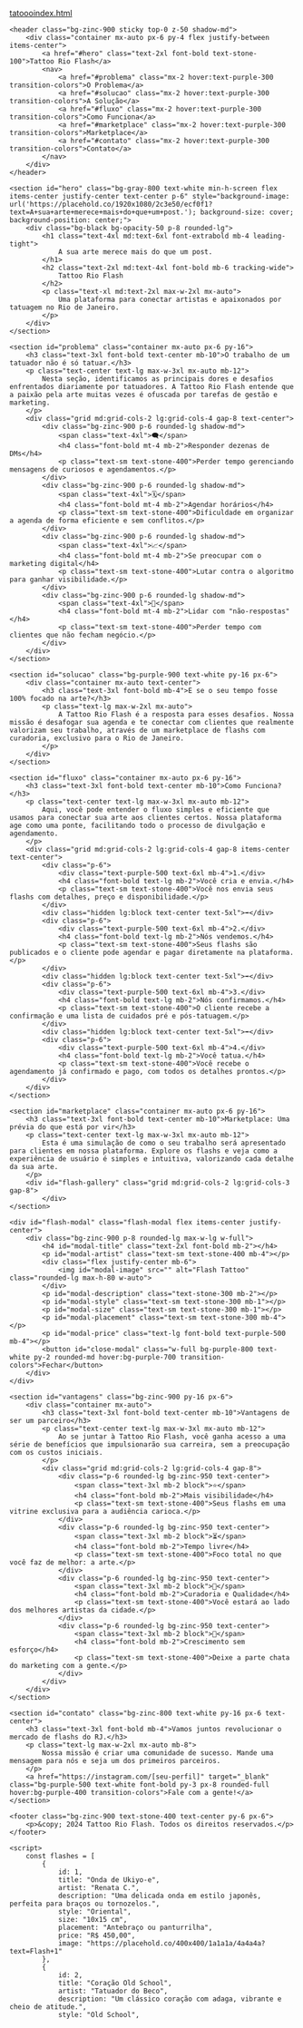 [tatoooindex.html](https://github.com/user-attachments/files/21923575/tatoooindex.html)
<!DOCTYPE html>
<html lang="pt-BR">
<head>
    <meta charset="UTF-8">
    <meta name="viewport" content="width=device-width, initial-scale=1.0">
    <title>Tattoo Rio Flash - Revolucionando a Tatuagem Carioca</title>
    <script src="https://cdn.tailwindcss.com"></script>
    <style>
        .chart-container {
            position: relative;
            width: 100%;
            max-width: 600px;
            margin-left: auto;
            margin-right: auto;
            height: 300px;
            max-height: 400px;
        }
        @media (min-width: 768px) {
            .chart-container {
                height: 350px;
            }
        }
        .flash-modal {
            display: none;
            position: fixed;
            z-index: 100;
            left: 0;
            top: 0;
            width: 100%;
            height: 100%;
            overflow: auto;
            background-color: rgba(0,0,0,0.8);
            backdrop-filter: blur(5px);
            -webkit-backdrop-filter: blur(5px);
        }
    </style>
</head>
<body class="bg-zinc-950 text-stone-100 font-sans leading-relaxed">

    <header class="bg-zinc-900 sticky top-0 z-50 shadow-md">
        <div class="container mx-auto px-6 py-4 flex justify-between items-center">
            <a href="#hero" class="text-2xl font-bold text-stone-100">Tattoo Rio Flash</a>
            <nav>
                <a href="#problema" class="mx-2 hover:text-purple-300 transition-colors">O Problema</a>
                <a href="#solucao" class="mx-2 hover:text-purple-300 transition-colors">A Solução</a>
                <a href="#fluxo" class="mx-2 hover:text-purple-300 transition-colors">Como Funciona</a>
                <a href="#marketplace" class="mx-2 hover:text-purple-300 transition-colors">Marketplace</a>
                <a href="#contato" class="mx-2 hover:text-purple-300 transition-colors">Contato</a>
            </nav>
        </div>
    </header>

    <section id="hero" class="bg-gray-800 text-white min-h-screen flex items-center justify-center text-center p-6" style="background-image: url('https://placehold.co/1920x1080/2c3e50/ecf0f1?text=A+sua+arte+merece+mais+do+que+um+post.'); background-size: cover; background-position: center;">
        <div class="bg-black bg-opacity-50 p-8 rounded-lg">
            <h1 class="text-4xl md:text-6xl font-extrabold mb-4 leading-tight">
                A sua arte merece mais do que um post.
            </h1>
            <h2 class="text-2xl md:text-4xl font-bold mb-6 tracking-wide">
                Tattoo Rio Flash
            </h2>
            <p class="text-xl md:text-2xl max-w-2xl mx-auto">
                Uma plataforma para conectar artistas e apaixonados por tatuagem no Rio de Janeiro.
            </p>
        </div>
    </section>

    <section id="problema" class="container mx-auto px-6 py-16">
        <h3 class="text-3xl font-bold text-center mb-10">O trabalho de um tatuador não é só tatuar.</h3>
        <p class="text-center text-lg max-w-3xl mx-auto mb-12">
            Nesta seção, identificamos as principais dores e desafios enfrentados diariamente por tatuadores. A Tattoo Rio Flash entende que a paixão pela arte muitas vezes é ofuscada por tarefas de gestão e marketing.
        </p>
        <div class="grid md:grid-cols-2 lg:grid-cols-4 gap-8 text-center">
            <div class="bg-zinc-900 p-6 rounded-lg shadow-md">
                <span class="text-4xl">🗨️</span>
                <h4 class="font-bold mt-4 mb-2">Responder dezenas de DMs</h4>
                <p class="text-sm text-stone-400">Perder tempo gerenciando mensagens de curiosos e agendamentos.</p>
            </div>
            <div class="bg-zinc-900 p-6 rounded-lg shadow-md">
                <span class="text-4xl">🗓️</span>
                <h4 class="font-bold mt-4 mb-2">Agendar horários</h4>
                <p class="text-sm text-stone-400">Dificuldade em organizar a agenda de forma eficiente e sem conflitos.</p>
            </div>
            <div class="bg-zinc-900 p-6 rounded-lg shadow-md">
                <span class="text-4xl">📈</span>
                <h4 class="font-bold mt-4 mb-2">Se preocupar com o marketing digital</h4>
                <p class="text-sm text-stone-400">Lutar contra o algoritmo para ganhar visibilidade.</p>
            </div>
            <div class="bg-zinc-900 p-6 rounded-lg shadow-md">
                <span class="text-4xl">🚫</span>
                <h4 class="font-bold mt-4 mb-2">Lidar com "não-respostas"</h4>
                <p class="text-sm text-stone-400">Perder tempo com clientes que não fecham negócio.</p>
            </div>
        </div>
    </section>

    <section id="solucao" class="bg-purple-900 text-white py-16 px-6">
        <div class="container mx-auto text-center">
            <h3 class="text-3xl font-bold mb-4">E se o seu tempo fosse 100% focado na arte?</h3>
            <p class="text-lg max-w-2xl mx-auto">
                A Tattoo Rio Flash é a resposta para esses desafios. Nossa missão é desafogar sua agenda e te conectar com clientes que realmente valorizam seu trabalho, através de um marketplace de flashs com curadoria, exclusivo para o Rio de Janeiro.
            </p>
        </div>
    </section>

    <section id="fluxo" class="container mx-auto px-6 py-16">
        <h3 class="text-3xl font-bold text-center mb-10">Como Funciona?</h3>
        <p class="text-center text-lg max-w-3xl mx-auto mb-12">
            Aqui, você pode entender o fluxo simples e eficiente que usamos para conectar sua arte aos clientes certos. Nossa plataforma age como uma ponte, facilitando todo o processo de divulgação e agendamento.
        </p>
        <div class="grid md:grid-cols-2 lg:grid-cols-4 gap-8 items-center text-center">
            <div class="p-6">
                <div class="text-purple-500 text-6xl mb-4">1.</div>
                <h4 class="font-bold text-lg mb-2">Você cria e envia.</h4>
                <p class="text-sm text-stone-400">Você nos envia seus flashs com detalhes, preço e disponibilidade.</p>
            </div>
            <div class="hidden lg:block text-center text-5xl">➡️</div>
            <div class="p-6">
                <div class="text-purple-500 text-6xl mb-4">2.</div>
                <h4 class="font-bold text-lg mb-2">Nós vendemos.</h4>
                <p class="text-sm text-stone-400">Seus flashs são publicados e o cliente pode agendar e pagar diretamente na plataforma.</p>
            </div>
            <div class="hidden lg:block text-center text-5xl">➡️</div>
            <div class="p-6">
                <div class="text-purple-500 text-6xl mb-4">3.</div>
                <h4 class="font-bold text-lg mb-2">Nós confirmamos.</h4>
                <p class="text-sm text-stone-400">O cliente recebe a confirmação e uma lista de cuidados pré e pós-tatuagem.</p>
            </div>
            <div class="hidden lg:block text-center text-5xl">➡️</div>
            <div class="p-6">
                <div class="text-purple-500 text-6xl mb-4">4.</div>
                <h4 class="font-bold text-lg mb-2">Você tatua.</h4>
                <p class="text-sm text-stone-400">Você recebe o agendamento já confirmado e pago, com todos os detalhes prontos.</p>
            </div>
        </div>
    </section>
    
    <section id="marketplace" class="container mx-auto px-6 py-16">
        <h3 class="text-3xl font-bold text-center mb-10">Marketplace: Uma prévia do que está por vir</h3>
        <p class="text-center text-lg max-w-3xl mx-auto mb-12">
            Esta é uma simulação de como o seu trabalho será apresentado para clientes em nossa plataforma. Explore os flashs e veja como a experiência de usuário é simples e intuitiva, valorizando cada detalhe da sua arte.
        </p>
        <div id="flash-gallery" class="grid md:grid-cols-2 lg:grid-cols-3 gap-8">
            </div>
    </section>

    <div id="flash-modal" class="flash-modal flex items-center justify-center">
        <div class="bg-zinc-900 p-8 rounded-lg max-w-lg w-full">
            <h4 id="modal-title" class="text-2xl font-bold mb-2"></h4>
            <p id="modal-artist" class="text-sm text-stone-400 mb-4"></p>
            <div class="flex justify-center mb-6">
                <img id="modal-image" src="" alt="Flash Tattoo" class="rounded-lg max-h-80 w-auto">
            </div>
            <p id="modal-description" class="text-stone-300 mb-2"></p>
            <p id="modal-style" class="text-sm text-stone-300 mb-1"></p>
            <p id="modal-size" class="text-sm text-stone-300 mb-1"></p>
            <p id="modal-placement" class="text-sm text-stone-300 mb-4"></p>
            <p id="modal-price" class="text-lg font-bold text-purple-500 mb-4"></p>
            <button id="close-modal" class="w-full bg-purple-800 text-white py-2 rounded-md hover:bg-purple-700 transition-colors">Fechar</button>
        </div>
    </div>
    
    <section id="vantagens" class="bg-zinc-900 py-16 px-6">
        <div class="container mx-auto">
            <h3 class="text-3xl font-bold text-center mb-10">Vantagens de ser um parceiro</h3>
            <p class="text-center text-lg max-w-3xl mx-auto mb-12">
                Ao se juntar à Tattoo Rio Flash, você ganha acesso a uma série de benefícios que impulsionarão sua carreira, sem a preocupação com os custos iniciais.
            </p>
            <div class="grid md:grid-cols-2 lg:grid-cols-4 gap-8">
                <div class="p-6 rounded-lg bg-zinc-950 text-center">
                    <span class="text-3xl mb-2 block">⭐</span>
                    <h4 class="font-bold mb-2">Mais visibilidade</h4>
                    <p class="text-sm text-stone-400">Seus flashs em uma vitrine exclusiva para a audiência carioca.</p>
                </div>
                <div class="p-6 rounded-lg bg-zinc-950 text-center">
                    <span class="text-3xl mb-2 block">⏳</span>
                    <h4 class="font-bold mb-2">Tempo livre</h4>
                    <p class="text-sm text-stone-400">Foco total no que você faz de melhor: a arte.</p>
                </div>
                <div class="p-6 rounded-lg bg-zinc-950 text-center">
                    <span class="text-3xl mb-2 block">💎</span>
                    <h4 class="font-bold mb-2">Curadoria e Qualidade</h4>
                    <p class="text-sm text-stone-400">Você estará ao lado dos melhores artistas da cidade.</p>
                </div>
                <div class="p-6 rounded-lg bg-zinc-950 text-center">
                    <span class="text-3xl mb-2 block">🚀</span>
                    <h4 class="font-bold mb-2">Crescimento sem esforço</h4>
                    <p class="text-sm text-stone-400">Deixe a parte chata do marketing com a gente.</p>
                </div>
            </div>
        </div>
    </section>
    
    <section id="contato" class="bg-zinc-800 text-white py-16 px-6 text-center">
        <h3 class="text-3xl font-bold mb-4">Vamos juntos revolucionar o mercado de flashs do RJ.</h3>
        <p class="text-lg max-w-2xl mx-auto mb-8">
            Nossa missão é criar uma comunidade de sucesso. Mande uma mensagem para nós e seja um dos primeiros parceiros.
        </p>
        <a href="https://instagram.com/[seu-perfil]" target="_blank" class="bg-purple-500 text-white font-bold py-3 px-8 rounded-full hover:bg-purple-400 transition-colors">Fale com a gente!</a>
    </section>

    <footer class="bg-zinc-900 text-stone-400 text-center py-6 px-6">
        <p>&copy; 2024 Tattoo Rio Flash. Todos os direitos reservados.</p>
    </footer>

    <script>
        const flashes = [
            {
                id: 1,
                title: "Onda de Ukiyo-e",
                artist: "Renata C.",
                description: "Uma delicada onda em estilo japonês, perfeita para braços ou tornozelos.",
                style: "Oriental",
                size: "10x15 cm",
                placement: "Antebraço ou panturrilha",
                price: "R$ 450,00",
                image: "https://placehold.co/400x400/1a1a1a/4a4a4a?text=Flash+1"
            },
            {
                id: 2,
                title: "Coração Old School",
                artist: "Tatuador do Beco",
                description: "Um clássico coração com adaga, vibrante e cheio de atitude.",
                style: "Old School",
